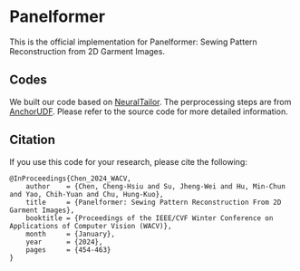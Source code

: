 # Panelformer
This is the official implementation for Panelformer: Sewing Pattern Reconstruction from 2D Garment Images.

## Codes

We built our code based on [NeuralTailor]. The perprocessing steps are from [AnchorUDF]. Please refer to the source code for more detailed information.

[//]: # ()

   [NeuralTailor]: <https://github.com/maria-korosteleva/Garment-Pattern-Estimation>
   [AnchorUDF]: <https://github.com/zhaofang0627/AnchorUDF>

## Citation
If you use this code for your research, please cite the following:
```
@InProceedings{Chen_2024_WACV,
    author    = {Chen, Cheng-Hsiu and Su, Jheng-Wei and Hu, Min-Chun and Yao, Chih-Yuan and Chu, Hung-Kuo},
    title     = {Panelformer: Sewing Pattern Reconstruction From 2D Garment Images},
    booktitle = {Proceedings of the IEEE/CVF Winter Conference on Applications of Computer Vision (WACV)},
    month     = {January},
    year      = {2024},
    pages     = {454-463}
}
```
